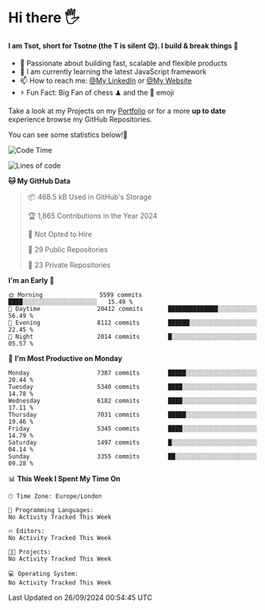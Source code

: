 # Hi there :raised_hand_with_fingers_splayed:
#### I am Tsot, short for Tsotne (the T is silent :wink:). I build & break things :space_invader:
- :telescope: Passionate about building fast, scalable and flexible products
- :seedling: I am currently learning the latest JavaScript framework 
- :mailbox: How to reach me: [@My LinkedIn](https://www.linkedin.com/in/tsotne-gvadzabia/) or [@My Website](https://tsotne.co.uk/contact)
- :zap: Fun Fact: Big Fan of chess ♟ and the 👾 emoji

Take a look at my Projects on my [Portfolio](https://tsotne.co.uk/) or for a more **up to date** experience browse my GitHub Repositories.

You can see some statistics below!:space_invader:
<!--START_SECTION:waka-->
![Code Time](http://img.shields.io/badge/Code%20Time-761%20hrs%202%20mins-blue)

![Lines of code](https://img.shields.io/badge/From%20Hello%20World%20I%27ve%20Written-13.0%20million%20lines%20of%20code-blue)

**🐱 My GitHub Data** 

> 📦 468.5 kB Used in GitHub's Storage 
 > 
> 🏆 1,865 Contributions in the Year 2024
 > 
> 🚫 Not Opted to Hire
 > 
> 📜 29 Public Repositories 
 > 
> 🔑 23 Private Repositories 
 > 
**I'm an Early 🐤** 

```text
🌞 Morning                5599 commits        ████░░░░░░░░░░░░░░░░░░░░░   15.49 % 
🌆 Daytime                20412 commits       ██████████████░░░░░░░░░░░   56.49 % 
🌃 Evening                8112 commits        ██████░░░░░░░░░░░░░░░░░░░   22.45 % 
🌙 Night                  2014 commits        █░░░░░░░░░░░░░░░░░░░░░░░░   05.57 % 
```
📅 **I'm Most Productive on Monday** 

```text
Monday                   7387 commits        █████░░░░░░░░░░░░░░░░░░░░   20.44 % 
Tuesday                  5340 commits        ████░░░░░░░░░░░░░░░░░░░░░   14.78 % 
Wednesday                6182 commits        ████░░░░░░░░░░░░░░░░░░░░░   17.11 % 
Thursday                 7031 commits        █████░░░░░░░░░░░░░░░░░░░░   19.46 % 
Friday                   5345 commits        ████░░░░░░░░░░░░░░░░░░░░░   14.79 % 
Saturday                 1497 commits        █░░░░░░░░░░░░░░░░░░░░░░░░   04.14 % 
Sunday                   3355 commits        ██░░░░░░░░░░░░░░░░░░░░░░░   09.28 % 
```


📊 **This Week I Spent My Time On** 

```text
🕑︎ Time Zone: Europe/London

💬 Programming Languages: 
No Activity Tracked This Week

🔥 Editors: 
No Activity Tracked This Week

🐱‍💻 Projects: 
No Activity Tracked This Week

💻 Operating System: 
No Activity Tracked This Week
```


 Last Updated on 26/09/2024 00:54:45 UTC
<!--END_SECTION:waka-->
